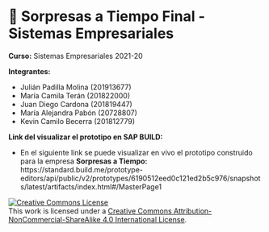 # 📝 Sorpresas a Tiempo Final - Sistemas Empresariales

<strong>Curso:</strong> Sistemas Empresariales 2021-20

<strong>Integrantes:</strong>
<ul>
<li>Julián Padilla Molina (201913677)</li>
<li>María Camila Terán (201822000)</li>
<li>Juan Diego Cardona (201819447)</li>
<li>María Alejandra Pabón (20728807)</li>
<li>Kevin Camilo Becerra (201812779)</li>
</ul>

<strong>Link del visualizar el prototipo en SAP BUILD:</strong>
<ul>
<li>En el siguiente link se puede visualizar en vivo el prototipo construido para la empresa <strong>Sorpresas a Tiempo:</strong><br>
https://standard.build.me/prototype-editors/api/public/v2/prototypes/6190512eed0c121ed2b5c976/snapshots/latest/artifacts/index.html#/MasterPage1</li>
</ul>

<a rel="license" href="http://creativecommons.org/licenses/by-nc-sa/4.0/"><img alt="Creative Commons License" style="border-width:0" src="https://i.creativecommons.org/l/by-nc-sa/4.0/88x31.png" /></a><br />This work is licensed under a <a rel="license" href="http://creativecommons.org/licenses/by-nc-sa/4.0/">Creative Commons Attribution-NonCommercial-ShareAlike 4.0 International License</a>.
